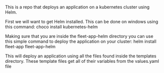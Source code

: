 This is a repo that deploys an application on a kubernetes cluster using Helm.

First we will want to get Helm installed. This can be done on windows using this command: choco install kubernetes-helm

Making sure that you are inside the fleet-app-helm directory you can use this simple command to deploy the application on your cluster: helm install fleet-app fleet-app-helm

This will deploy an application using all the files found inside the templates directory. These template files get all of their variables from the values.yaml file
